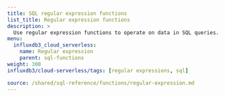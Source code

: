 ```yaml
---
title: SQL regular expression functions
list_title: Regular expression functions
description: >
  Use regular expression functions to operate on data in SQL queries.
menu:
  influxdb3_cloud_serverless:
    name: Regular expression
    parent: sql-functions    
weight: 308
influxdb3/cloud-serverless/tags: [regular expressions, sql]

source: /shared/sql-reference/functions/regular-expression.md
---
```


<!-- 
The content of this page is at /content/shared/sql-reference/functions/regular-expression.md
-->